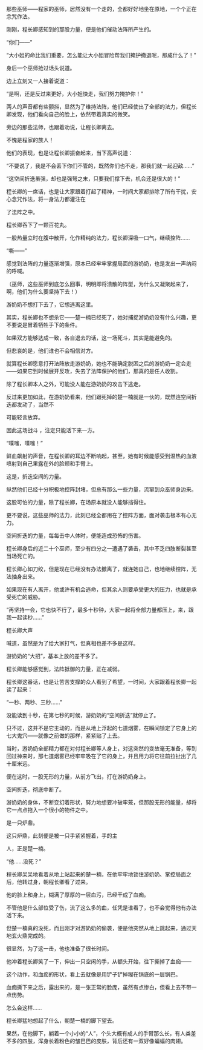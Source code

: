 那些巫师——程家的巫师，居然没有一个走的，全都好好地坐在原地，一个个正在念咒作法。

刚刚，程长卿感知到的那股力量，便是他们催动法阵所产生的。

“你们——”

“大小姐的命比我们重要，怎么能让大小姐冒险帮我们掩护撤退呢，那成什么了！”

身后一个巫师抢过话头说道。

边上立刻又一人接着说道：

“是啊，还是反过来更好，大小姐快走，我们努力掩护你！”

两人的声音都有些颤抖，显然为了维持法阵，他们已经使出了全部的法力，但程长卿发现，他们看向自己的脸上，依然带着真实的微笑。

旁边的那些法师，也跟着劝说，让程长卿离去。

不愧是程家的族人！

他们的表现，也是让程长卿振奋起来，当下高声说道：

“不要说了，我是不会丢下你们不管的，既然你们也不走，那我们就一起迎敌……”

“这空间折迭虽强，却也是强弩之末，只要我们撑下去，机会还是很大的！”

程长卿的一席话，也是让大家跟着打起了精神，一时间大家都排除了所有干扰，安心念咒作法，将一身法力都灌注在

了法阵之中。

程长卿吞下了一颗百花丸。

一股热量立时在腹中散开，化作精纯的法力，程长卿深吸一口气，继续控阵……

“嘶——”

感觉到法阵的力量逐渐增强，原本已经牢牢掌握局面的游奶奶，也是发出一声纳闷的呼喊。

（巫师，这些巫师到底怎么回事，明明即将溃散的阵型，为什么又凝聚起来了，啊，他们为什么要坚持下去！）

游奶奶不想打下去了，它想逃离这里。

其实，程长卿也不想杀它——楚一楠已经死了，她对捕捉游奶奶没有什么兴趣，更不要说是冒着牺牲手下的条件。

如果双方能够达成一致，各自退去的话，这一场死斗，其实是能避免的。

但悲哀的是，他们谁也不会相信对方。

就算程长卿愿意打开法阵放走游奶奶，她也不能确定脱困之后的游奶奶一定会走——如果它到时候展开反攻，失去了法阵保护的他们，那真的是任人收割。

除了程长卿本人之外，可能没人能在游奶奶的攻击下逃走。

反过来更加如此，在游奶奶看来，他们跟死掉的楚一楠就是一伙的，既然连空间折迭都发动了，当然不

可能轻言放弃。

因此这场战斗 ，注定只能活下来一方。

“噗嗤，噗嗤！”

鲜血飙射的声音，在程长卿的耳边不断响起，甚至，她有时候能感受到温热的血液喷射到自己果露在外的脸颊和手臂上。

这是，折迭空间的力量。

纵然他们已经十分积极地控阵封堵，但总有那么一些力量，流窜到众巫师身边来。

这股可怕的力量，除了程长卿，在场原本就没人能够挡得住。

更不要说，这些巫师的法力，此刻已经全都用在了控阵方面，面对袭击根本有心无力。

空间折迭的力量，每每击中人体时，便能造成恐怖的伤害。

程长卿身后的近二十个巫师，至少有四分之一遭遇了袭击，其中不乏四肢断裂甚至当场死亡的。

程长卿心如刀绞，但是现在已经没有办法撤离了，就连她自己，也地继续控阵，无法抽身出来。

如果现在有人离开，他或许有机会逃命，但其余人则要承受更大的压力，也就是承受死亡的威胁。

“再坚持一会，它也快不行了，最多十秒钟，大家一起将全部力量都压上，来，跟我一起读秒……”

程长卿大声

喊道，虽然是为了给大家打气，但真相也差不多是这样。

游奶奶的“大招”，基本上放的差不多了。

程长卿能够感觉到，法阵抵御的力量，正在减弱。

程长卿这番话，也是让苦苦支撑的众人看到了希望，一时间，大家跟着程长卿一起读了起来：

“一秒、两秒、三秒……”

没能读到十秒，在第七秒的时候，游奶奶的“空间折迭”就停止了。

只不过，这并不是它主动的，而是从地上浮起的七道烟雾，在瞬间锁定了它身上的七大鬼穴——就像之前做的那样，紧紧贴了上去。

当时，游奶奶全部精力都在对付程长卿等人身上，对这突然的变故毫无准备，等到回过神来时，那七道烟雾已经牢牢吸在了它的身上，并且用力将它往前拉扯出了几十厘米远。

便在这时，一股无形的力量，从前方飞出，打在游奶奶身上。

空间折迭，彻底中断了。

游奶奶的身体，不断变幻着形状，努力地想要冲破牢笼，但那股无形的能量，却将它一点点拖入一个很小的物件之中。

是一只炉鼎。

这只炉鼎，此刻便是被一只手紧紧握着，手的主

人，正是楚一楠。

“他……没死？”

程长卿呆呆地看着从地上站起来的楚一楠，在他牢牢地锁住游奶奶、掌控局面之后，他转过身，朝程长卿看了过来。

他的脸上和身上，糊满了厚厚的一层血污，已经干成了血痂。

不管他是什么部位受了伤，流了这么多的血，任凭是谁看了，也不会觉得他有办法活下来。

但楚一楠真的没死，而且刚才对游奶奶的偷袭，便是他突然从地上跳起来，通过天地玄火鼎完成的。

很显然，为了这一击，他也准备了很长时间。

他冲着程长卿笑了一下，伸出一只空闲的手，从额头开始，往下撕掉了血痂——

这个动作，和血痂的形状，看上去就像是用铲子铲掉糊在锅底的一层锅巴。

血痂撕下来之后，露出来的，是一张正常的脸庞，虽然有点惨白，但看上去不带一点伤势。

怎么会这样……

程长卿猛地想起了什么，朝楚一楠的脚下望去。

果然，在他脚下，躺着一个小小的“人”，个头大概有成人的手臂那么长，有人类差不多的四肢，浑身长着粉色的皱巴巴的皮肤，背后还有一双好像蝙蝠的肉翅。
